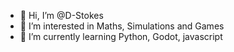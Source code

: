 - 👋 Hi, I’m @D-Stokes
- 👀 I’m interested in Maths, Simulations and Games
- 🌱 I’m currently learning Python, Godot, javascript


<!---
D-Stokes/D-Stokes is a ✨ special ✨ repository because its `README.md` (this file) appears on your GitHub profile.
You can click the Preview link to take a look at your changes.
--->
